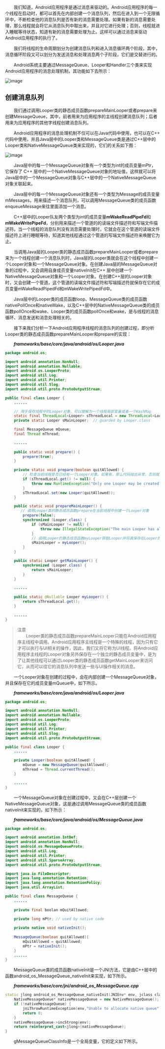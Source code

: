 &#8195;&#8195;我们知道，Android应用程序是通过消息来驱动的。Android应用程序的每一个线程在启动时，都可以首先在内部创建一个消息队列，然后在进入到一个无限循环中，不断检查他的消息队列是否有新的消息需要处理。如果有新的消息需要处理，那么线程就会将它从消息队列中取出来，并且对它进行处理；否则，线程就进入睡眠等待状态，知道有新的消息需要处理为止。这样可以通过消息来驱动Android应用程序的执行了。

&#8195;&#8195;我们将线程的生命周期划分为创建消息队列和进入消息循环两个阶段，其中，消息循环阶段又可以划分为发送消息和处理消息两个子阶段，它们是交替进行的。

&#8195;&#8195;Android系统主要通过MessageQueue、Looper和Handler三个类来实现Android应用程序的消息处理机制，其功能如下去所示：

![image](https://note.youdao.com/yws/api/personal/file/8747800512464178A7A39187518489F7?method=download&shareKey=efa3303bf05b329bec815ee7cf9018be)

## 创建消息队列
&#8195;&#8195;我们通过调用Looper类的静态成员函数prepareMainLooper或者prepare来创建MessageQueue，其中，前者用来为应用程序的主线程创建消息队列；后者用来为应用程序的其他字线程创建消息队列。

&#8195;&#8195;Android应用程序的消息处理机制不仅可以在Java代码中使用，也可以在C++ 代码中使用，并且Java层中的Looper类和MessageQueue类是通过C++层中的Looper类和NativeMessageQueue类来实现的，它们的关系如下图：

![image](https://note.youdao.com/yws/api/personal/file/F1906AC095E6401DAD209E2BF8E7FF17?method=download&shareKey=a1905c336d55bba8dba50399220bdf22)

&#8195;&#8195;Java层中的每一个MessageQueue对象有一个类型为int的成员变量mPtr，它保存了 C++ 层中的一个NativeMessageQueue对象的地址值，这样就可以将Java层中的一个MessageQueue对象与C++层中的一个NativeMessageQueue对象关联起来。

&#8195;&#8195;Java层中的每一个MessageQueue对象还有一个类型为Message的成员变量mMessages，用来描述一个消息队列，可以调用MessageQueue类的成员函数enqueueMessage来往里面添加一个消息。

&#8195;&#8195;C++层中的Looper队友两个类型为int的成员变量**mWakeReadPipeFd**和**mWakeWritePipeFd**，分别用来描述一个管道的的读端文件描述符和写端文件描述符。当一个线程的消息队列没有消息需要处理时，它就会在这个管道的读端文件描述符上进行睡眠等待，知道其他线程通过这个管道的写端文件描述符来唤醒它为止。

&#8195;&#8195;当调用Java层的Looper类的静态成员函数prepareMainLooper或者prepare来为一个线程创建一个消息队列时，Java层的Looper类就会在这个线程中创建一个Looper对象和一个MessageQueue对象。在创建Java层的MessageQueue对象的过程中，又会调用自身成员变量nativeInit在C++ 层中创建一个NativeMessageQueue对象和一个Looper对象。在创建C++层的Looper对象时，又会创建一个管道，这个管道的读端文件描述符和写端描述符就保存在它的成员变量mWakeReadPipedFd和mWakeWritePipedFd中。

&#8195;&#8195;Java层中的Looper类的成员函数loop、MessageQueue类的成员函数nativePollOnce和nativeWake，以及C++层中的NativeMessageQueue类的成员函数pollOnce和wake、Looper类的成员函数pollOnce和wake，是与线程的消息循环、消息发送和消息处理相关的。

&#8195;&#8195;接下来我们分析一下Android应用程序线程的消息队列的创建过程，即分析Looper类的静态成员函数prepareMainLooper和prepare的实现：

&#8195;&#8195;***frameworks/base/core/java/android/os/Looper.java***
```java
package android.os;

import android.annotation.NonNull;
import android.annotation.Nullable;
import android.os.LooperProto;
import android.util.Log;
import android.util.Printer;
import android.util.Slog;
import android.util.proto.ProtoOutputStream;

public final class Looper {
    ......

    // 用于保存线程中的Looper对象，可以理解为一个线程局部变量或者一个HashMap
    static final ThreadLocal<Looper> sThreadLocal = new ThreadLocal<Looper>();
    private static Looper sMainLooper;  // guarded by Looper.class

    final MessageQueue mQueue;
    final Thread mThread;

    ......
    
    public static void prepare() {
        prepare(true);
    }

    private static void prepare(boolean quitAllowed) {
        // 检查当前线程是否已经有一个Looper对象。如果有，那么代码抛出异常，否则就会创建一个Looper对象
        if (sThreadLocal.get() != null) {
            throw new RuntimeException("Only one Looper may be created per thread");
        }
        sThreadLocal.set(new Looper(quitAllowed));
    }

    public static void prepareMainLooper() {
       // 调用Looper类的静态成员函数prepare在当前线程中创建一个Looper对象
        prepare(false);
        synchronized (Looper.class) {
            if (sMainLooper != null) {
                throw new IllegalStateException("The main Looper has already been prepared.");
            }
            // 调用Looper的静态成员函数myLooper获取Looper并将其保存在Looper的静态成员变量mMainLooper中。
            sMainLooper = myLooper();
        }
    }

    public static Looper getMainLooper() {
        synchronized (Looper.class) {
            return sMainLooper;
        }
    }

    ......
    
    public static @Nullable Looper myLooper() {
        return sThreadLocal.get();
    }

    ......
}

```

> 注意<html><br/></html>
>&#8195;&#8195;Looper类的静态成员函数prepareMainLooper只能在Android应用程序主线程中调用。Android应用程序主线程是一个特殊的线程，因为只有它才可以执行与UI相关的操作，因此，我们又将它称为UI线程。将Android应用程序主线程的Looper对象另外保存在一个独立的静态成员变量中，是为了让其他线程可以通过Looper类的静态成员函数getMainLooper来访问它，从而可以往它的消息队列中发送一些与UI操作相关的消息。

&#8195;&#8195;一个Looper对象在创建的过程中，会在内部创建一个MessageQueue对象，并且保存在它的成员变量mQueue中，如下所示。

&#8195;&#8195;***frameworks/base/core/java/android/os/Looper.java***
```java
package android.os;

import android.annotation.NonNull;
import android.annotation.Nullable;
import android.os.LooperProto;
import android.util.Log;
import android.util.Printer;
import android.util.Slog;
import android.util.proto.ProtoOutputStream;

public final class Looper {
    ......

    private Looper(boolean quitAllowed) {
        mQueue = new MessageQueue(quitAllowed);
        mThread = Thread.currentThread();
    }

    ......
}

```

&#8195;&#8195;一个MessageQueue对象在创建过程中，又会在C++层创建一个NativeMessageQueue对象，这是通过调用MessageQueue类的成员函数nativeInit来实现的，如下所示：

&#8195;&#8195;***frameworks/base/core/java/android/os/MessageQueue.java***
```java
package android.os;

import android.annotation.IntDef;
import android.annotation.NonNull;
import android.os.MessageQueueProto;
import android.util.Log;
import android.util.Printer;
import android.util.SparseArray;
import android.util.proto.ProtoOutputStream;

import java.io.FileDescriptor;
import java.lang.annotation.Retention;
import java.lang.annotation.RetentionPolicy;
import java.util.ArrayList;

public final class MessageQueue {
    ......
    
    private final boolan mQuitAllowed;

    private long mPtr; // used by native code
    
    private native void nativeInit();
    
    MessageQueue(boolean quitAllowed){
        mQuitAllowed = quitAllowed;
        mPtr = nativeInit();
    }
    ......
}
```

&#8195;&#8195;MessageQueue类的成员函数nativeInit是一个JNI方法，它是由C++层中的函数android_os_MessageQueue_nativeInit来实现，如下所示。

&#8195;&#8195;***frameworks/base/core/jni/android_os_MessageQueue.cpp***
```C++
static jlong android_os_MessageQueue_nativeInit(JNIEnv* env, jclass clazz){
    NativeMessageQueue* nativeMessageQueue = new NativeMessageQueue();
    if (!nativeMessageQueue) {
        jniThrowRuntimeException(env,"Unable to allocate native queue");
        return 0;
    }
    nativeMessageQueue->incStrong(env);
    return reinterpret_cast<jlong>(nativeMessageQueue);
}
```

&#8195;&#8195;gMessageQueueClassInfo是一个全局变量，它的定义如下所示。








